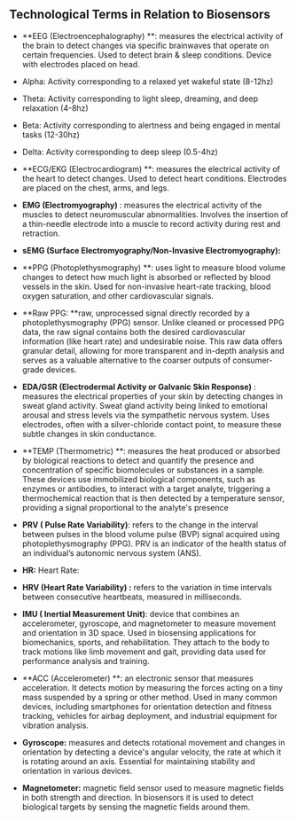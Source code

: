 ## **Technological Terms in Relation to Biosensors**

- **EEG (Electroencephalography) **: measures the electrical activity of the brain to detect changes via specific brainwaves that operate on certain frequencies. Used to detect brain & sleep conditions. Device with electrodes placed on head. 

- Alpha: Activity corresponding to a relaxed yet wakeful state (8-12hz)

- Theta: Activity corresponding to light sleep, dreaming, and deep relaxation (4-8hz)

- Beta: Activity corresponding to alertness and being engaged in mental tasks (12-30hz)

- Delta: Activity corresponding to deep sleep (0.5-4hz)

- **ECG/EKG (Electrocardiogram) **: measures the electrical activity of the heart to detect changes. Used to detect heart conditions. Electrodes are placed on the chest, arms, and legs. 

- **EMG (Electromyography)** : measures the electrical activity of the muscles to detect neuromuscular abnormalities. Involves the insertion of a thin-needle electrode into a muscle to record activity during rest and retraction.

- **sEMG (Surface Electromyography/Non-Invasive Electromyography):**

- **PPG (Photoplethysmography) **: uses light to measure blood volume changes to detect how much light is absorbed or reflected by blood vessels in the skin. Used for non-invasive heart-rate tracking, blood oxygen saturation, and other cardiovascular signals. 

- **Raw PPG: **raw, unprocessed signal directly recorded by a photoplethysmography (PPG) sensor. Unlike cleaned or processed PPG data, the raw signal contains both the desired cardiovascular information (like heart rate) and undesirable noise. This raw data offers granular detail, allowing for more transparent and in-depth analysis and serves as a valuable alternative to the coarser outputs of consumer-grade devices.

- **EDA/GSR (Electrodermal Activity or Galvanic Skin Response)** : measures the electrical properties of your skin by detecting changes in sweat gland activity. Sweat gland activity being linked to emotional arousal and stress levels via the sympathetic nervous system. Uses electrodes, often with a silver-chloride contact point, to measure these subtle changes in skin conductance.

- **TEMP (Thermometric) **: measures the heat produced or absorbed by biological reactions to detect and quantify the presence and concentration of specific biomolecules or substances in a sample. These devices use immobilized biological components, such as enzymes or antibodies, to interact with a target analyte, triggering a thermochemical reaction that is then detected by a temperature sensor, providing a signal proportional to the analyte's presence

- **PRV ( Pulse Rate Variability)**: refers to the change in the interval between pulses in the blood volume pulse (BVP) signal acquired using photoplethysmography (PPG). PRV is an indicator of the health status of an individual’s autonomic nervous system (ANS).

- **HR:** Heart Rate:

- **HRV (Heart Rate Variability) :** refers to the variation in time intervals between consecutive heartbeats, measured in milliseconds.

- **IMU ( Inertial Measurement Unit)**: device that combines an accelerometer, gyroscope, and magnetometer to measure movement and orientation in 3D space. Used in biosensing applications for biomechanics, sports, and rehabilitation. They attach to the body to track motions like limb movement and gait, providing data used for performance analysis and training. 

- **ACC (Accelerometer) **: an electronic sensor that measures acceleration. It detects motion by measuring the forces acting on a tiny mass suspended by a spring or other method. Used in many common devices, including smartphones for orientation detection and fitness tracking, vehicles for airbag deployment, and industrial equipment for vibration analysis.

- **Gyroscope:** measures and detects rotational movement and changes in orientation by detecting a device's angular velocity, the rate at which it is rotating around an axis. Essential for maintaining stability and orientation in various devices.

- **Magnetometer:** magnetic field sensor used to measure magnetic fields in both strength and direction. In biosensors it is used to detect biological targets by sensing the magnetic fields around them. 
